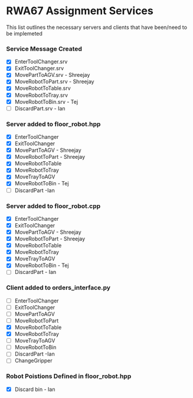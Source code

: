 # RWA67 Assignment Services
This list outlines the necessary servers and clients that have been/need to be implemeted

### Service Message Created
- [x] EnterToolChanger.srv
- [x] ExitToolChanger.srv
- [x] MovePartToAGV.srv - Shreejay
- [x] MoveRobotToPart.srv - Shreejay
- [x] MoveRobotToTable.srv
- [x] MoveRobotToTray.srv
- [x] MoveRobotToBin.srv - Tej
- [ ] DiscardPart.srv - Ian

### Server added to floor_robot.hpp
- [x] EnterToolChanger
- [x] ExitToolChanger
- [x] MovePartToAGV - Shreejay
- [x] MoveRobotToPart - Shreejay
- [x] MoveRobotToTable
- [x] MoveRobotToTray
- [x] MoveTrayToAGV 
- [x] MoveRobotToBin  - Tej
- [ ] DiscardPart -Ian

### Server added to floor_robot.cpp
- [x] EnterToolChanger
- [x] ExitToolChanger
- [x] MovePartToAGV - Shreejay
- [x] MoveRobotToPart - Shreejay
- [x] MoveRobotToTable
- [x] MoveRobotToTray
- [x] MoveTrayToAGV 
- [x] MoveRobotToBin  - Tej
- [ ] DiscardPart - Ian

### Client added to orders_interface.py
- [ ] EnterToolChanger
- [ ] ExitToolChanger
- [ ] MovePartToAGV
- [ ] MoveRobotToPart
- [x] MoveRobotToTable
- [x] MoveRobotToTray
- [ ] MoveTrayToAGV
- [ ] MoveRobotToBin
- [ ] DiscardPart -Ian
- [ ] ChangeGripper

### Robot Poistions Defined in floor_robot.hpp
- [x] Discard bin - Ian

